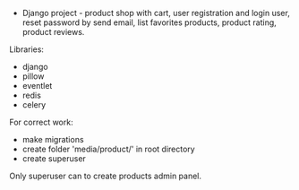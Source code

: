 * Django project - product shop with cart, user 
registration and login user, reset password by send email,
list favorites products, product rating, product reviews.


Libraries: 
- django
- pillow
- eventlet
- redis
- celery

For correct work: 
- make migrations
- create folder 'media/product/' in root directory
- create superuser 

Only superuser can to create products admin panel.